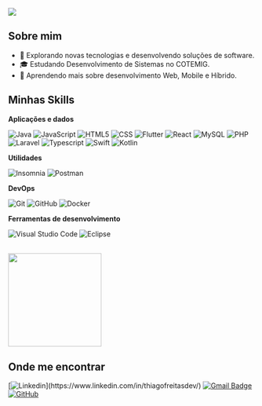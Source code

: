 ![](https://komarev.com/ghpvc/?username=Furbim&color=006bed)

## Sobre mim

- 🤔 Explorando novas tecnologias e desenvolvendo soluções de software.
- 🎓 Estudando Desenvolvimento de Sistemas no COTEMIG.
- 🌱 Aprendendo mais sobre desenvolvimento Web, Mobile e Híbrido.

## Minhas Skills

**Aplicações e dados**

![Java](https://img.shields.io/badge/-Java-333333?style=flat&logo=Java&logoColor=007396)
![JavaScript](https://img.shields.io/badge/-JavaScript-333333?style=flat&logo=javascript)
![HTML5](https://img.shields.io/badge/-HTML5-333333?style=flat&logo=HTML5)
![CSS](https://img.shields.io/badge/-CSS-333333?style=flat&logo=CSS3&logoColor=1572B6)
![Flutter](https://img.shields.io/badge/-Flutter-333333?style=flat&logo=Flutter)
![React](https://img.shields.io/badge/-React-333333?style=flat&logo=react)
![MySQL](https://img.shields.io/badge/-MySQL-333333?style=flat&logo=mysql)
![PHP](https://img.shields.io/badge/-PHP-333333?style=flat&logo=php)
![Laravel](https://img.shields.io/badge/-Laravel-333333?style=flat&logo=Laravel)
![Typescript](https://img.shields.io/badge/-Typescript-333333?style=flat&logo=Typescript)
![Swift](https://img.shields.io/badge/-Swift-333333?style=flat&logo=Swift)
![Kotlin](https://img.shields.io/badge/-Kotlin-333333?style=flat&logo=Kotlin)


**Utilidades**

![Insomnia](https://img.shields.io/badge/-Insomnia-333333?style=flat&logo=insomnia)
![Postman](https://img.shields.io/badge/-Postman-333333?style=flat&logo=postman)

**DevOps**

![Git](https://img.shields.io/badge/-Git-333333?style=flat&logo=git)
![GitHub](https://img.shields.io/badge/-GitHub-333333?style=flat&logo=github)
![Docker](https://img.shields.io/badge/-Docker-333333?style=flat&logo=docker)

**Ferramentas de desenvolvimento**

![Visual Studio Code](https://img.shields.io/badge/-Visual%20Studio%20Code-333333?style=flat&logo=visual-studio-code&logoColor=007ACC)
![Eclipse](https://img.shields.io/badge/-Eclipse-333333?style=flat&logo=eclipse-ide&logoColor=2C2255)

<br/>
<a href="https://github.com/iuricode" title="Perfil do Iuri">
  <img height="190em" src="https://github-readme-stats.vercel.app/api?username=Furbim&theme=dracula&show_icons=true" />
</a>

## Onde me encontrar

[![Linkedin](https://img.shields.io/badge/-Thiago-blue?style=flat-square&logo=Linkedin&logoColor=white&link=[LINK-DO-SEU-LINKEDIN](https://www.linkedin.com/in/thiagofreitasdev/))](https://www.linkedin.com/in/thiagofreitasdev/)
[![Gmail Badge](https://img.shields.io/badge/-thiagofreitasofc202@gmail.com-006bed?style=flat-square&logo=Gmail&logoColor=white&link=mailto:thiagofreitasofc202@gmail.com)](mailto:thiagofreitasofc202@gmail.com)
[![GitHub](https://img.shields.io/github/followers/Furbim?label=follow&style=social)](https://github.com/Furbim/)

